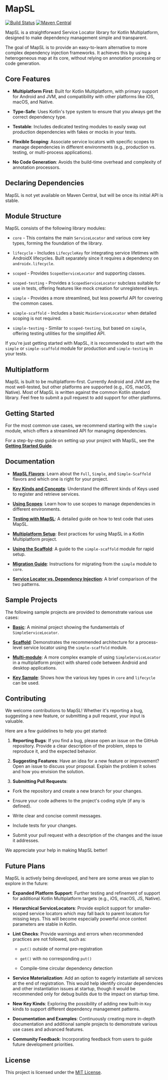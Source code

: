 # MapSL

<a href="https://github.com/keyboardr/mapsl/actions?query=branch%3Amain"><img alt="Build Status" src="https://github.com/keyboardr/mapsl/actions/workflows/main.yml/badge.svg"/></a>
<a href="https://repo1.maven.org/maven2/dev/keyboardr/mapsl/"><img alt="Maven Central" src="https://img.shields.io/maven-metadata/v?metadataUrl=https%3A%2F%2Frepo1.maven.org%2Fmaven2%2Fdev%2Fkeyboardr%2Fmapsl%2Fmaven-metadata.xml"/></a>

MapSL is a straightforward Service Locator library for Kotlin Multiplatform, designed to make dependency management simple and transparent.

The goal of MapSL is to provide an easy-to-learn alternative to more complex dependency injection frameworks. It achieves this by using a heterogeneous map at its core, without relying on annotation processing or code generation.

## Core Features

- **Multiplatform First**: Built for Kotlin Multiplatform, with primary support for Android and JVM, and compatibility with other platforms like iOS, macOS, and Native.

- **Type-Safe**: Uses Kotlin's type system to ensure that you always get the correct dependency type.

- **Testable**: Includes dedicated testing modules to easily swap out production dependencies with fakes or mocks in your tests.

- **Flexible Scoping**: Associate service locators with specific scopes to manage dependencies in different environments (e.g., production vs. testing, or multi-process applications).

- **No Code Generation**: Avoids the build-time overhead and complexity of annotation processors.


## Declaring Dependencies

MapSL is not yet available on Maven Central, but will be once its initial API is stable.

## Module Structure

MapSL consists of the following library modules:

- `core` - This contains the main `ServiceLocator` and various core key types, forming the foundation of the library.

- `lifecycle` - Includes `LifecycleKey` for integrating service lifetimes with AndroidX lifecycles. Built separately since it requires a dependency on `androidx.lifecycle`.

- `scoped` - Provides `ScopedServiceLocator` and supporting classes.

- `scoped-testing` - Provides a `ScopedServiceLocator` subclass suitable for use in tests, offering features like mock creation for unregistered keys.

- `simple` - Provides a more streamlined, but less powerful API for covering the common cases.

- `simple-scaffold` - Includes a basic `MainServiceLocator` when detailed scoping is not required.

- `simple-testing` - Similar to `scoped-testing`, but based on `simple`, offering testing utilities for the simplified API.


If you're just getting started with MapSL, it is recommended to start with the `simple` or `simple-scaffold` module for production and `simple-testing` in your tests.

## Multiplatform

MapSL is built to be multiplatform-first. Currently Android and JVM are the most well-tested, but other platforms are supported (e.g., iOS, macOS, Native). Most of MapSL is written against the common Kotlin standard library. Feel free to submit a pull request to add support for other platforms.

## Getting Started

For the most common use cases, we recommend starting with the `simple` module, which offers a streamlined API for managing dependencies.

For a step-by-step guide on setting up your project with MapSL, see the [**Getting Started Guide**](docs/getting-started.md).

## Documentation

- [**MapSL Flavors**](docs/flavors.md): Learn about the `Full`, `Simple`, and `Simple-Scaffold` flavors and which one is right for your project.

- [**Key Kinds and Concepts**](docs/keys.md): Understand the different kinds of Keys used to register and retrieve services.

- [**Using Scopes**](docs/scopes.md): Learn how to use scopes to manage dependencies in different environments.

- [**Testing with MapSL**](docs/testing.md): A detailed guide on how to test code that uses MapSL.

- [**Multiplatform Setup**](docs/multiplatform.md): Best practices for using MapSL in a Kotlin Multiplatform project.

- [**Using the Scaffold**](docs/scaffold.md): A guide to the `simple-scaffold` module for rapid setup.

- [**Migration Guide**](docs/migration.md): Instructions for migrating from the `simple` module to `core`.

- [**Service Locator vs. Dependency Injection**](docs/sl-vs-di.md): A brief comparison of the two patterns.


## Sample Projects

The following sample projects are provided to demonstrate various use cases:

- [**Basic**](samples/basic): A minimal project showing the fundamentals of `SimpleServiceLocator`.

- [**Scaffold**](samples/scaffold): Demonstrates the recommended architecture for a process-level service locator using the `simple-scaffold` module.

- [**Multi-module**](samples/multimodule): A more complex example of using `SimpleServiceLocator` in a multiplatform project with shared code between Android and desktop applications.

- [**Key Sample**](samples/keysample): Shows how the various key types in `core` and `lifecycle` can be used.


## Contributing

We welcome contributions to MapSL! Whether it's reporting a bug, suggesting a new feature, or
submitting a pull request, your input is valuable.

Here are a few guidelines to help you get started:

1. **Reporting Bugs**: If you find a bug, please open an issue on the GitHub repository. Provide a clear
   description of the problem, steps to reproduce it, and the expected behavior.

2. **Suggesting Features**: Have an idea for a new feature or improvement? Open an issue to discuss your
   proposal. Explain the problem it solves and how you envision the solution.

3. **Submitting Pull Requests**:

- Fork the repository and create a new branch for your changes.

- Ensure your code adheres to the project's coding style (if any is defined).

- Write clear and concise commit messages.

- Include tests for your changes.

- Submit your pull request with a description of the changes and the issue it addresses.


We appreciate your help in making MapSL better!

## Future Plans

MapSL is actively being developed, and here are some areas we plan to explore in the future:

- **Expanded Platform Support**: Further testing and refinement of support for additional Kotlin Multiplatform targets (e.g., iOS, macOS, JS, Native).

- **Hierarchical ServiceLocators**: Provide explicit support for smaller-scoped service locators which may fall back to parent locators for missing keys. This will become especially powerful once context parameters are stable in Kotlin.

- **Lint Checks**: Provide warnings and errors when recommended practices are not followed, such as:

  - `put()` outside of normal pre-registration

  - `get()` with no corresponding `put()`

  - Compile-time circular dependency detection

- **Service Materialization**: Add an option to eagerly instantiate all services at the end of registration. This would help identify circular dependencies and other instantiation issues at startup, though it would be recommended only for debug builds due to the impact on startup time.

- **New Key Kinds**: Exploring the possibility of adding new built-in `Key` kinds to support different dependency management patterns.

- **Documentation and Examples**: Continuously creating more in-depth documentation and additional sample projects to demonstrate various use cases and advanced features.

- **Community Feedback**: Incorporating feedback from users to guide future development priorities.


## License

This project is licensed under the [MIT License](LICENSE).